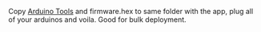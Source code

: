 Copy [Arduino Tools](https://github.com/arduino/arduino-flash-tools) and firmware.hex to same folder with the app, plug all of your arduinos and voila. Good for bulk deployment.
